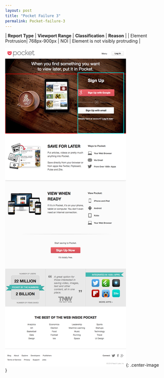 ```yaml
---
layout: post
title: "Pocket Failure 3"
permalink: Pocket-failure-3
---
```

| **Report Type** | **Viewport Range** | **Classification** | **Reason** |
| Element Protrusion| 768px-900px | NOI | Element is not visibly protruding | 

![Screenshot of the fault](assets/images/Pocket/fault3/overflow-Width834.png){: .center-image }
